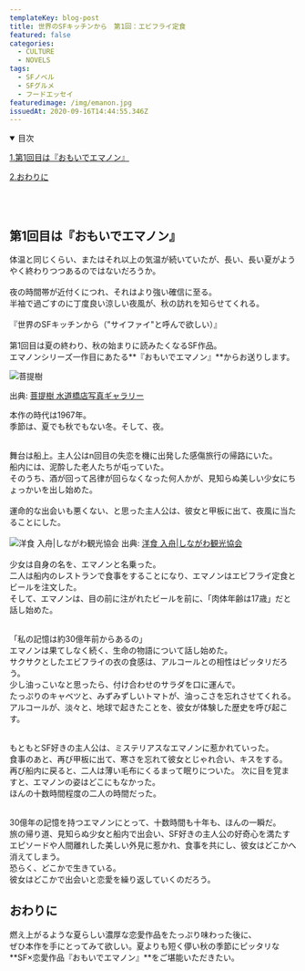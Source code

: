 ```yaml
---
templateKey: blog-post
title: 世界のSFキッチンから　第1回：エビフライ定食
featured: false
categories:
  - CULTURE
  - NOVELS
tags:
  - SFノベル
  - SFグルメ
  - フードエッセイ
featuredimage: /img/emanon.jpg
issuedAt: 2020-09-16T14:44:55.346Z
---
```

<details open><summary>目次</summary>

[1.第1回目は『おもいでエマノン』](#emanon)

[2.おわりに](#end)

</details>

</br></br>

<div id="emanon">

## 第1回目は『おもいでエマノン』

体温と同じくらい、またはそれ以上の気温が続いていたが、長い、長い夏がようやく終わりつつあるのではないだろうか。<br><br>
夜の時間帯が近付くにつれ、それはより強い確信に至る。<br>
半袖で過ごすのに丁度良い涼しい夜風が、秋の訪れを知らせてくれる。<br><br>
『世界のSFキッチンから（"サイファイ"と呼んで欲しい）』<br><br>
第1回目は夏の終わり、秋の始まりに読みたくなるSF作品。<br>
エマノンシリーズ一作目にあたる**『おもいでエマノン』**からお送りします。<br>

![菩提樹](/img/10-tennenebifly.jpg "菩提樹")

出典: [菩提樹 水道橋店写真ギャラリー](http://katsukichi.co.jp/bodaijyu/gallery/)<br>

本作の時代は1967年。<br>
季節は、夏でも秋でもない冬。そして、夜。<br><br>

舞台は船上。主人公はn回目の失恋を機に出発した感傷旅行の帰路にいた。<br>
船内には、泥酔した老人たちが屯っていた。<br>
そのうち、酒が回って呂律が回らなくなった何人かが、見知らぬ美しい少女にちょっかいを出し始めた。<br><br>
運命的な出会いも悪くない、と思った主人公は、彼女と甲板に出て、夜風に当たることにした。
<br>
<br>
![洋食 入舟|しながわ観光協会](/img/irifune-1.jpg "洋食 入舟|しながわ観光協会")
出典: [洋食 入舟|しながわ観光協会](https://shinagawa-kanko.or.jp/spot/irifune/)
<br><br>
少女は自身の名を、エマノンと名乗った。<br>
二人は船内のレストランで食事をすることになり、エマノンはエビフライ定食とビールを注文した。<br>
そして、エマノンは、目の前に注がれたビールを前に、「肉体年齢は17歳」だと話し始めた。<br><br>

「私の記憶は約30億年前からあるの」<br>
エマノンは果てしなく続く、生命の物語について話し始めた。<br>
サクサクとしたエビフライの衣の食感は、アルコールとの相性はピッタリだろう。<br>
少し油っこいなと思ったら、付け合わせのサラダを口に運んで。<br>
たっぷりのキャベツと、みずみずしいトマトが、油っこさを忘れさせてくれる。
アルコールが、淡々と、地球で起きたことを、彼女が体験した歴史を呼び起こす。<br><br>

もともとSF好きの主人公は、ミステリアスなエマノンに惹かれていった。<br>
食事のあと、再び甲板に出て、寒さを忘れて彼女とじゃれ合い、キスをする。
再び船内に戻ると、二人は薄い毛布にくるまって眠りについた。
次に目を覚ますと、エマノンの姿はどこにもなかった。<br>
ほんの十数時間程度の二人の時間だった。<br><br>

30億年の記憶を持つエマノンにとって、十数時間も十年も、ほんの一瞬だ。<br>
旅の帰り道、見知らぬ少女と船内で出会い、SF好きの主人公の好奇心を満たすエピソードや人間離れした美しい外見に惹かれ、食事を共にし、彼女はどこかへ消えてしまう。<br>
恐らく、どこかで生きている。<br>
彼女はどこかで出会いと恋愛を繰り返していくのだろう。<br>

<div id="whats-cultured-meat">

## おわりに

燃え上がるような夏らしい濃厚な恋愛作品をたっぷり味わった後に、<br>
ぜひ本作を手にとってみて欲しい。夏よりも短く儚い秋の季節にピッタリな
**SF×恋愛作品『おもいでエマノン』**をご堪能いただきたい。